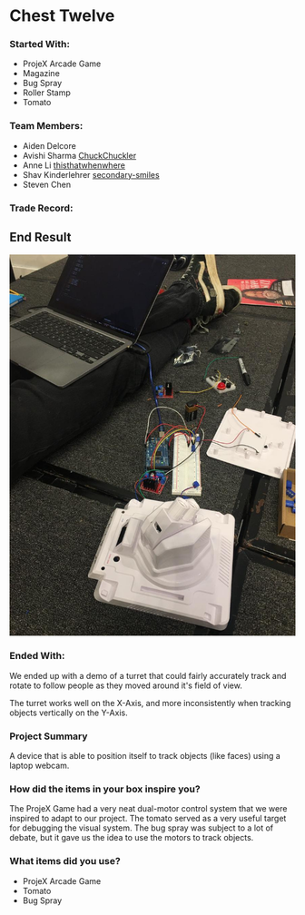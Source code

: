 # Chest Twelve

### Started With:
 
- ProjeX Arcade Game
- Magazine
- Bug Spray
- Roller Stamp
- Tomato

### Team Members:

- Aiden Delcore
- Avishi Sharma [ChuckChuckler](https://github.com/ChuckChuckler)
- Anne Li [thisthatwhenwhere](https://github.com/thisthatwhenwhere)
- Shav Kinderlehrer [secondary-smiles](https://github.com/secondary-smiles)
- Steven Chen 

### Trade Record:

## End Result

![The face tracker being calibrated and programmed.](face-tracker.jpg)

### Ended With:

We ended up with a demo of a turret that could fairly accurately track and rotate to follow people as they moved around it's field of view.

The turret works well on the X-Axis, and more inconsistently when tracking objects vertically on the Y-Axis.

### Project Summary

A device that is able to position itself to track objects (like faces) using a laptop webcam.

### How did the items in your box inspire you?

The ProjeX Game had a very neat dual-motor control system that we were inspired to adapt to our project. The tomato served as a very useful target for debugging the visual system. The bug spray was subject to a lot of debate, but it gave us the idea to use the motors to track objects.

### What items did you use?

- ProjeX Arcade Game
- Tomato
- Bug Spray

